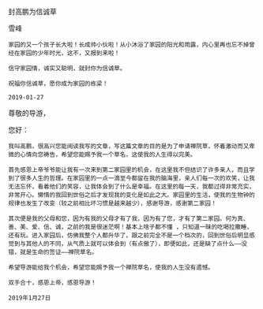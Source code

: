 封高鹏为信诚草

雪峰

    家园的又一个孩子长大啦！长成帅小伙啦！从小沐浴了家园的阳光和雨露，内心里再也忘不掉曾经在家园的少年时光，这不，又报到来啦！

    信守家园情，诚实又聪明，就封你为信诚草。

    祝福你信诚草，愿你成为家园的栋梁！

    2019-01-27


尊敬的导游，

您好：

    我叫高鹏，很高兴您能阅读我写的文章，写这篇文章的目的是为了申请禅院草，怀着激动而又卑微的心情向您祷告，希望您能赐予我一个草名，这使我的人生得以完美。

    首先感恩上帝爷爷能让我有一次来到第二家园里的机会，在这里我不但结识了许多亲人，而且学到了很多人生的哲理。在家园里的一点一滴至今都留在我的脑海里，亲人们每一次的欢笑，让我无法忘怀，看着他们的笑容，让我体会到了什么是幸福。在这里的每一天，我都过得非常充实，非常开心。懒惰的我回到世俗之后才发现我的变化是如此之大。家园里的生活，使我的生物钟的规律也发生了改变（较之前相比坏习惯是越来越少），感谢导游，感谢第二家园！

    其次便是我的父母和您，因为有我的父母才有了我，因为有了您，才有了第二家园。何为真、善、美、爱、信、诚，之前的我是很迷茫啊！基本上啥子都不懂 ，只知道一昧的吃喝拉撒睡，还有玩。进入家园后，仿佛我整个人都升华了，跟之前完全不是一个档次的，回到世俗后明显感觉到与其他人的不同，从气质上就可以体会到（有点傲了），即便如此，还是缺了点什么——没错，就是生命的签证——禅院草名。

    希望导游能给我个机会，希望您能赐予我一个禅院草名，使我的人生没有遗憾。

    双手合十，感恩上帝，感恩导游！

    2019年1月27日




